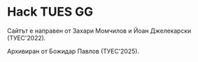 # Hack TUES GG

Сайтът е направен от Захари Момчилов и Йоан Джелекарски (ТУЕС'2022).

Архивиран от Божидар Павлов (ТУЕС'2025).
